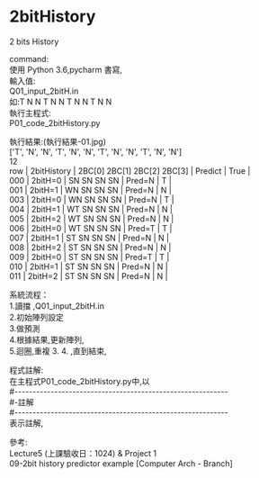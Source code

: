 # 2bitHistory  
  
2 bits History  
  
command:  
使用 Python 3.6,pycharm 書寫,  
輸入值:  
Q01_input_2bitH.in  
如:T N N T N N T N N T N N  
執行主程式:  
P01_code_2bitHistory.py  
  
執行結果:(執行結果-01.jpg)  
['T', 'N', 'N', 'T', 'N', 'N', 'T', 'N', 'N', 'T', 'N', 'N']  
12  
row | 2bitHistory | 2BC[0] 2BC[1] 2BC[2] 2BC[3] | Predict | True |  
000 | 2bitH=0 | SN SN SN SN | Pred=N | T |  
001 | 2bitH=1 | WN SN SN SN | Pred=N | N |  
003 | 2bitH=0 | WN SN SN SN | Pred=N | T |  
004 | 2bitH=1 | WT SN SN SN | Pred=N | N |  
005 | 2bitH=2 | WT SN SN SN | Pred=N | N |  
006 | 2bitH=0 | WT SN SN SN | Pred=T | T |  
007 | 2bitH=1 | ST SN SN SN | Pred=N | N |  
008 | 2bitH=2 | ST SN SN SN | Pred=N | N |  
009 | 2bitH=0 | ST SN SN SN | Pred=T | T |  
010 | 2bitH=1 | ST SN SN SN | Pred=N | N |  
011 | 2bitH=2 | ST SN SN SN | Pred=N | N |  
  
系統流程：  
1.讀擋 ,Q01_input_2bitH.in  
2.初始陣列設定  
3.做預測  
4.根據結果,更新陣列,  
5.迴圈,重複 3. 4. ,直到結束,  
  
程式註解:  
在主程式P01_code_2bitHistory.py中,以  
#-----------------------------------------------------------  
#-註解  
#-----------------------------------------------------------  
表示註解,  
  
參考:  
Lecture5 (上課驗收日：1024) & Project 1  
09-2bit history predictor example [Computer Arch - Branch]  
  
